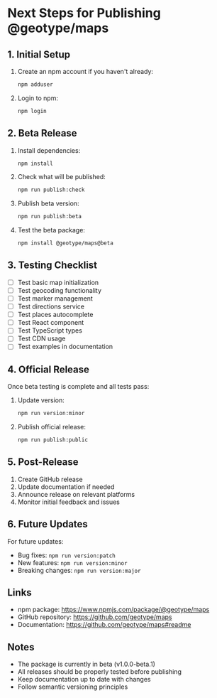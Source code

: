 # Next Steps for Publishing @geotype/maps

## 1. Initial Setup

1. Create an npm account if you haven't already:
   ```bash
   npm adduser
   ```

2. Login to npm:
   ```bash
   npm login
   ```

## 2. Beta Release

1. Install dependencies:
   ```bash
   npm install
   ```

2. Check what will be published:
   ```bash
   npm run publish:check
   ```

3. Publish beta version:
   ```bash
   npm run publish:beta
   ```

4. Test the beta package:
   ```bash
   npm install @geotype/maps@beta
   ```

## 3. Testing Checklist

- [ ] Test basic map initialization
- [ ] Test geocoding functionality
- [ ] Test marker management
- [ ] Test directions service
- [ ] Test places autocomplete
- [ ] Test React component
- [ ] Test TypeScript types
- [ ] Test CDN usage
- [ ] Test examples in documentation

## 4. Official Release

Once beta testing is complete and all tests pass:

1. Update version:
   ```bash
   npm run version:minor
   ```

2. Publish official release:
   ```bash
   npm run publish:public
   ```

## 5. Post-Release

1. Create GitHub release
2. Update documentation if needed
3. Announce release on relevant platforms
4. Monitor initial feedback and issues

## 6. Future Updates

For future updates:

- Bug fixes: `npm run version:patch`
- New features: `npm run version:minor`
- Breaking changes: `npm run version:major`

## Links

- npm package: https://www.npmjs.com/package/@geotype/maps
- GitHub repository: https://github.com/geotype/maps
- Documentation: https://github.com/geotype/maps#readme

## Notes

- The package is currently in beta (v1.0.0-beta.1)
- All releases should be properly tested before publishing
- Keep documentation up to date with changes
- Follow semantic versioning principles
